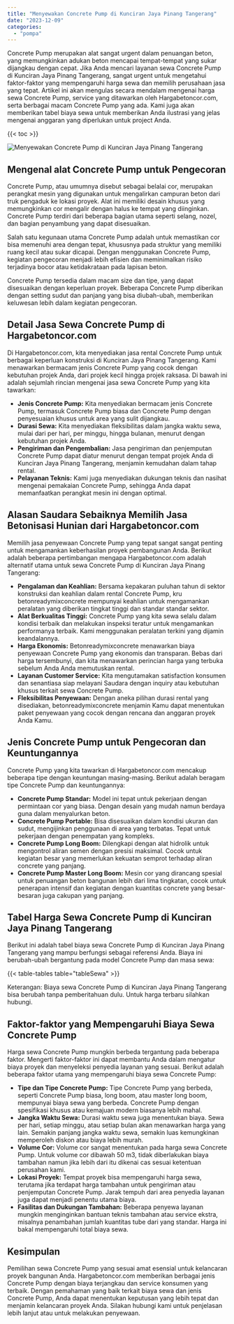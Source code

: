 ```yaml
---
title: "Menyewakan Concrete Pump di Kunciran Jaya Pinang Tangerang"
date: "2023-12-09"
categories: 
  - "pompa"
---
```




Concrete Pump merupakan alat sangat urgent dalam penuangan beton, yang memungkinkan adukan beton mencapai tempat-tempat yang sukar dijangkau dengan cepat. Jika Anda mencari layanan sewa Concrete Pump di Kunciran Jaya Pinang Tangerang, sangat urgent untuk mengetahui faktor-faktor yang mempengaruhi harga sewa dan memilih perusahaan jasa yang tepat. Artikel ini akan mengulas secara mendalam mengenai harga sewa Concrete Pump, service yang ditawarkan oleh Hargabetoncor.com, serta berbagai macam Concrete Pump yang ada. Kami juga akan memberikan tabel biaya sewa untuk memberikan Anda ilustrasi yang jelas mengenai anggaran yang diperlukan untuk project Anda.

{{< toc >}}

![Menyewakan Concrete Pump di Kunciran Jaya Pinang Tangerang](https://hargareadymixid.github.io/pompa/concrete-pump%20(15).png)

## Mengenal alat Concrete Pump untuk Pengecoran

Concrete Pump, atau umumnya disebut sebagai belalai cor, merupakan perangkat mesin yang digunakan untuk mengalirkan campuran beton dari truk pengaduk ke lokasi proyek. Alat ini memiliki desain khusus yang memungkinkan cor mengalir dengan halus ke tempat yang diinginkan. Concrete Pump terdiri dari beberapa bagian utama seperti selang, nozel, dan bagian penyambung yang dapat disesuaikan.

Salah satu kegunaan utama Concrete Pump adalah untuk memastikan cor bisa memenuhi area dengan tepat, khususnya pada struktur yang memiliki ruang kecil atau sukar dicapai. Dengan menggunakan Concrete Pump, kegiatan pengecoran menjadi lebih efisien dan meminimalkan risiko terjadinya bocor atau ketidakrataan pada lapisan beton.

Concrete Pump tersedia dalam macam size dan tipe, yang dapat disesuaikan dengan keperluan proyek. Beberapa Concrete Pump diberikan dengan setting sudut dan panjang yang bisa diubah-ubah, memberikan keluwesan lebih dalam kegiatan pengecoran.

## Detail Jasa Sewa Concrete Pump di Hargabetoncor.com

Di Hargabetoncor.com, kita menyediakan jasa rental Concrete Pump untuk berbagai keperluan konstruksi di Kunciran Jaya Pinang Tangerang. Kami menawarkan bermacam jenis Concrete Pump yang cocok dengan kebutuhan projek Anda, dari projek kecil hingga projek raksasa. Di bawah ini adalah sejumlah rincian mengenai jasa sewa Concrete Pump yang kita tawarkan:

- **Jenis Concrete Pump:** Kita menyediakan bermacam jenis Concrete Pump, termasuk Concrete Pump biasa dan Concrete Pump dengan penyesuaian khusus untuk area yang sulit dijangkau.
- **Durasi Sewa:** Kita menyediakan fleksibilitas dalam jangka waktu sewa, mulai dari per hari, per minggu, hingga bulanan, menurut dengan kebutuhan projek Anda.
- **Pengiriman dan Pengembalian:** Jasa pengiriman dan penjemputan Concrete Pump dapat diatur menurut dengan tempat projek Anda di Kunciran Jaya Pinang Tangerang, menjamin kemudahan dalam tahap rental.
- **Pelayanan Teknis:** Kami juga menyediakan dukungan teknis dan nasihat mengenai pemakaian Concrete Pump, sehingga Anda dapat memanfaatkan perangkat mesin ini dengan optimal.

## Alasan Saudara Sebaiknya Memilih Jasa Betonisasi Hunian dari Hargabetoncor.com

Memilih jasa penyewaan Concrete Pump yang tepat sangat sangat penting untuk mengamankan keberhasilan proyek pembangunan Anda. Berikut adalah beberapa pertimbangan mengapa Hargabetoncor.com adalah alternatif utama untuk sewa Concrete Pump di Kunciran Jaya Pinang Tangerang:

- **Pengalaman dan Keahlian:** Bersama kepakaran puluhan tahun di sektor konstruksi dan keahlian dalam rental Concrete Pump, kru betonreadymixconcrete mempunyai keahlian untuk mengamankan peralatan yang diberikan tingkat tinggi dan standar standar sektor.
- **Alat Berkualitas Tinggi:** Concrete Pump yang kita sewa selalu dalam kondisi terbaik dan melakukan inspeksi teratur untuk mengamankan performanya terbaik. Kami menggunakan peralatan terkini yang dijamin keandalannya.
- **Harga Ekonomis:** Betonreadymixconcrete menawarkan biaya penyewaan Concrete Pump yang ekonomis dan transparan. Bebas dari harga tersembunyi, dan kita menawarkan perincian harga yang terbuka sebelum Anda Anda memutuskan rental.
- **Layanan Customer Service:** Kita mengutamakan satisfaction konsumen dan senantiasa siap melayani Saudara dengan inquiry atau kebutuhan khusus terkait sewa Concrete Pump.
- **Fleksibilitas Penyewaan:** Dengan aneka pilihan durasi rental yang disediakan, betonreadymixconcrete menjamin Kamu dapat menentukan paket penyewaan yang cocok dengan rencana dan anggaran proyek Anda Kamu.

## Jenis Concrete Pump untuk Pengecoran dan Keuntungannya

Concrete Pump yang kita tawarkan di Hargabetoncor.com mencakup beberapa tipe dengan keuntungan masing-masing. Berikut adalah beragam tipe Concrete Pump dan keuntungannya:

- **Concrete Pump Standar:** Model ini tepat untuk pekerjaan dengan permintaan cor yang biasa. Dengan desain yang mudah namun berdaya guna dalam menyalurkan beton.
- **Concrete Pump Portable:** Bisa disesuaikan dalam kondisi ukuran dan sudut, mengijinkan penggunaan di area yang terbatas. Tepat untuk pekerjaan dengan penempatan yang kompleks.
- **Concrete Pump Long Boom:** Dilengkapi dengan alat hidrolik untuk mengontrol aliran semen dengan presisi maksimal. Cocok untuk kegiatan besar yang memerlukan kekuatan semprot terhadap aliran concrete yang panjang.
- **Concrete Pump Master Long Boom:** Mesin cor yang dirancang spesial untuk penuangan beton bangunan lebih dari lima tingkatan, cocok untuk penerapan intensif dan kegiatan dengan kuantitas concrete yang besar-besaran juga cakupan yang panjang.

## Tabel Harga Sewa Concrete Pump di Kunciran Jaya Pinang Tangerang

Berikut ini adalah tabel biaya sewa Concrete Pump di Kunciran Jaya Pinang Tangerang yang mampu berfungsi sebagai referensi Anda. Biaya ini berubah-ubah bergantung pada model Concrete Pump dan masa sewa:

{{< table-tables table="tableSewa" >}}

Keterangan: Biaya sewa Concrete Pump di Kunciran Jaya Pinang Tangerang bisa berubah tanpa pemberitahuan dulu. Untuk harga terbaru silahkan hubungi.

## Faktor-faktor yang Mempengaruhi Biaya Sewa Concrete Pump

Harga sewa Concrete Pump mungkin berbeda tergantung pada beberapa faktor. Mengerti faktor-faktor ini dapat membantu Anda dalam mengatur biaya proyek dan menyeleksi penyedia layanan yang sesuai. Berikut adalah beberapa faktor utama yang mempengaruhi biaya sewa Concrete Pump:

- **Tipe dan Tipe Concrete Pump:** Tipe Concrete Pump yang berbeda, seperti Concrete Pump biasa, long boom, atau master long boom, mempunyai biaya sewa yang berbeda. Concrete Pump dengan spesifikasi khusus atau kemajuan modern biasanya lebih mahal.
- **Jangka Waktu Sewa:** Durasi waktu sewa juga menentukan biaya. Sewa per hari, setiap minggu, atau setiap bulan akan menawarkan harga yang lain. Semakin panjang jangka waktu sewa, semakin luas kemungkinan memperoleh diskon atau biaya lebih murah.
- **Volume Cor:** Volume cor sangat menentukan pada harga sewa Concrete Pump. Untuk volume cor dibawah 50 m3, tidak diberlakukan biaya tambahan namun jika lebih dari itu dikenai cas sesuai ketentuan perusahan kami.
- **Lokasi Proyek:** Tempat proyek bisa mempengaruhi harga sewa, terutama jika terdapat harga tambahan untuk pengiriman atau penjemputan Concrete Pump. Jarak tempuh dari area penyedia layanan juga dapat menjadi penentu utama biaya.
- **Fasilitas dan Dukungan Tambahan:** Beberapa penyewa layanan mungkin menginginkan bantuan teknis tambahan atau service ekstra, misalnya penambahan jumlah kuantitas tube dari yang standar. Harga ini bakal mempengaruhi total biaya sewa.

## Kesimpulan

Pemilihan sewa Concrete Pump yang sesuai amat esensial untuk kelancaran proyek bangunan Anda. Hargabetoncor.com memberikan berbagai jenis Concrete Pump dengan biaya terjangkau dan service konsumen yang terbaik. Dengan pemahaman yang baik terkait biaya sewa dan jenis Concrete Pump, Anda dapat menentukan keputusan yang lebih tepat dan menjamin kelancaran proyek Anda. Silakan hubungi kami untuk penjelasan lebih lanjut atau untuk melakukan penyewaan.
